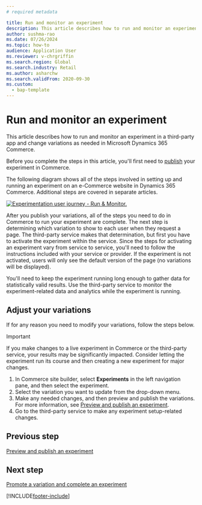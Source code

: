 ```yaml
---
# required metadata

title: Run and monitor an experiment
description: This article describes how to run and monitor an experiment in a third-party app and change variations as needed in Microsoft Dynamics 365 Commerce.
author: sushma-rao 
ms.date: 07/26/2024
ms.topic: how-to
audience: Application User
ms.reviewer: v-chrgriffin
ms.search.region: Global
ms.search.industry: Retail
ms.author: asharchw
ms.search.validFrom: 2020-09-30
ms.custom: 
  - bap-template
---
```


# Run and monitor an experiment

This article describes how to run and monitor an experiment in a third-party app and change variations as needed in Microsoft Dynamics 365 Commerce. 

Before you complete the steps in this article, you'll first need to [publish](experimentation-preview-publish.md) your experiment in Commerce. 

The following diagram shows all of the steps involved in setting up and running an experiment on an e-Commerce website in Dynamics 365 Commerce. Additional steps are covered in separate articles.

[ ![Experimentation user journey - Run & Monitor.](./media/experimentation_run_monitor.svg) ](./media/experimentation_run_monitor.svg#lightbox)

After you publish your variations, all of the steps you need to do in Commerce to run your experiment are complete. The next step is determining which variation to show to each user when they request a page. The third-party service makes that determination, but first you have to activate the experiment within the service. Since the steps for activating an experiment vary from service to service, you'll need to follow the instructions included with your service or provider. If the experiment is not activated, users will only see the default version of the page (no variations will be displayed).

You'll need to keep the experiment running long enough to gather data for statistically valid results. Use the third-party service to monitor the experiment-related data and analytics while the experiment is running.

## Adjust your variations
If for any reason you need to modify your variations, follow the steps below.

> [!IMPORTANT]
> If you make changes to a live experiment in Commerce or the third-party service, your results may be significantly impacted. Consider letting the experiment run its course and then creating a new experiment for major changes.

1. In Commerce site builder, select **Experiments** in the left navigation pane, and then select the experiment. 
1. Select the variation you want to update from the drop-down menu.
1. Make any needed changes, and then preview and publish the variations. For more information, see [Preview and publish an experiment](experimentation-preview-publish.md).
1. Go to the third-party service to make any experiment setup-related changes.
    
## Previous step
[Preview and publish an experiment](experimentation-preview-publish.md)

## Next step
[Promote a variation and complete an experiment](experimentation-review-complete.md)


[!INCLUDE[footer-include](../includes/footer-banner.md)]
